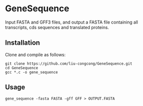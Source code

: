 # GeneSequence

Input FASTA and GFF3 files, and output a FASTA file containing all transcripts, cds sequences and translated proteins.

## Installation

Clone and compile as follows:

```shell
git clone https://github.com/liu-congcong/GeneSequence.git
cd GeneSequence
gcc *.c -o gene_sequence
```

## Usage

```shell
gene_sequence -fasta FASTA -gff GFF > OUTPUT.FASTA
```

